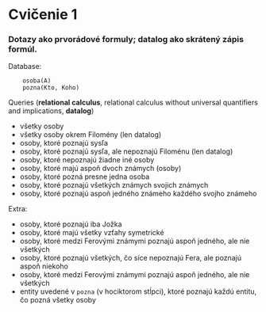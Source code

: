 # Cvičenie 1

### Dotazy ako prvorádové formuly; datalog ako skrátený zápis formúl.

Database:
```
	osoba(A)
	pozna(Kto, Koho)
```

Queries (**relational calculus**, relational calculus without universal quantifiers and implications, **datalog**)
* všetky osoby
* všetky osoby okrem Filomény (len datalog)
* osoby, ktoré poznajú sysľa
* osoby, ktoré poznajú sysľa, ale nepoznajú Filoménu (len datalog)
* osoby, ktoré nepoznajú žiadne iné osoby
* osoby, ktoré majú aspoň dvoch známych (osoby)
* osoby, ktoré pozná presne jedna osoba
* osoby, ktoré poznajú všetkých známych svojich známych
* osoby, ktoré poznajú aspoň jedného známeho každého svojho známeho

Extra:
* osoby, ktoré poznajú iba Jožka
* osoby, ktoré majú všetky vzťahy symetrické
* osoby, ktoré medzi Ferovými známymi poznajú aspoň jedného, ale nie všetkých
* osoby, ktoré poznajú všetkých, čo síce nepoznajú Fera, ale poznajú aspoň niekoho
* osoby, ktoré medzi Ferovými známymi poznajú aspoň jedného, ale nie všetkých
* entity uvedené v `pozna` (v hociktorom stĺpci), ktoré poznajú každú entitu, čo pozná všetky osoby

